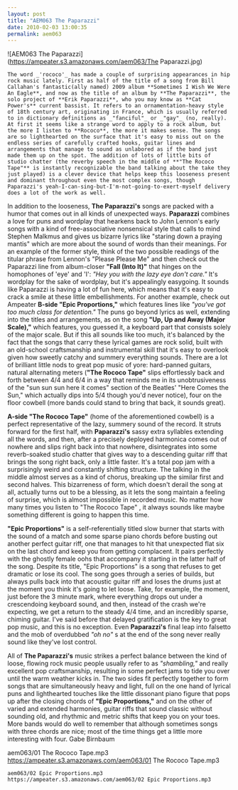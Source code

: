```yaml
---
layout: post
title: "AEM063 The Paparazzi"
date: 2010-02-03 13:00:35
permalink: aem063
---
```

![AEM063 The Paparazzi](https://ampeater.s3.amazonaws.com/aem063/The Paparazzi.jpg)

    The word _'rococo'_ has made a couple of surprising appearances in hip rock music lately. First as half of the title of a song from Bill Callahan's fantastic(ally named) 2009 album **Sometimes I Wish We Were An Eagle**, and now as the title of an album by **The Paparazzi**, the solo project of **Erik Paparazzi**, who you may know as **Cat Power's** current bassist. It refers to an ornamentation-heavy style of 18th century art, originating in France, which is usually referred to in dictionary definitions as _"fanciful"_ or _"gay"_ (no, really). At first it seems like a strange word to apply to a rock album, but the more I listen to **Rococo**, the more it makes sense. The songs are so lighthearted on the surface that it's easy to miss out on the endless series of carefully crafted hooks, guitar lines and arrangements that manage to sound as unlabored as if the band just made them up on the spot. The addition of lots of little bits of studio chatter (the reverby speech in the middle of **"The Rococo Tape"** is instantly recognizable the band talking about the take they just played) is a clever device that helps keep this looseness present and dominant throughout even the most complex songs, though Paparazzi's yeah-I-can-sing-but-I'm-not-going-to-exert-myself delivery does a lot of the work as well.

In addition to the looseness, **The Paparazzi's** songs are packed with a humor that comes out in all kinds of unexpected ways. **Paparazzi** combines a love for puns and wordplay that hearkens back to John Lennon's early songs with a kind of free-associative nonsensical style that calls to mind Stephen Malkmus and gives us bizarre lyrics like "staring down a praying mantis" which are more about the sound of words than their meanings. For an example of the former style, think of the two possible readings of the titular phrase from Lennon's "Please Please Me" and then check out the Paparazzi line from album-closer **"Fall (Into It)"** that hinges on the homophones of 'eye' and 'I': _"Hey you with the lazy eye don't care."_ It's wordplay for the sake of wordplay, but it's appealingly easygoing. It sounds like Paparazzi is having a lot of fun here, which means that it's easy to crack a smile at these little embellishments. For another example, check out Ampeater **B-side "Epic Proportions,"** which features lines like _"you've got too much class for detention."_ The puns go beyond lyrics as well, extending into the titles and arrangements, as on the song **"Up, Up and Away (Major Scale),"** which features, you guessed it, a keyboard part that consists solely of the major scale. But if this all sounds like too much, it's balanced by the fact that the songs that carry these lyrical games are rock solid, built with an old-school craftsmanship and instrumental skill that it's easy to overlook given how sweetly catchy and summery everything sounds. There are a lot of brilliant little nods to great pop music of yore: hard-panned guitars, natural alternating meters (**"The Rococo Tape"** slips effortlessly back and forth between 4/4 and 6/4 in a way that reminds me in its unobtrusiveness of the "sun sun sun here it comes" section of the Beatles' "Here Comes the Sun," which actually dips into 5/4 though you'd never notice), four on the floor cowbell (more bands could stand to bring that back, it sounds great).

**A-side "The Rococo Tape"** (home of the aforementioned cowbell) is a perfect representative of the lazy, summery sound of the record. It struts forward for the first half, with **Paparazzi's** sassy extra syllables extending all the words, and then, after a precisely deployed harmonica comes out of nowhere and slips right back into that nowhere, disintegrates into some reverb-soaked studio chatter that gives way to a descending guitar riff that brings the song right back, only a little faster. It's a total pop jam with a surprisingly weird and constantly shifting structure. The talking in the middle almost serves as a kind of chorus, breaking up the similar first and second halves. This bizarreness of form, which doesn't derail the song at all, actually turns out to be a blessing, as it lets the song maintain a feeling of surprise, which is almost impossible in recorded music. No matter how many times you listen to "The Rococo Tape" , it always sounds like maybe something different is going to happen this time.

**"Epic Proportions"** is a self-referentially titled slow burner that starts with the sound of a match and some sparse piano chords before busting out another perfect guitar riff, one that manages to hit that unexpected flat six on the last chord and keep you from getting complacent. It pairs perfectly with the ghostly female oohs that accompany it starting in the latter half of the song. Despite its title, "Epic Proportions" is a song that refuses to get dramatic or lose its cool. The song goes through a series of builds, but always pulls back into that acoustic guitar riff and loses the drums just at the moment you think it's going to let loose. Take, for example, the moment, just before the 3 minute mark, where everything drops out under a crescendoing keyboard sound, and then, instead of the crash we're expecting, we get a return to the steady 4/4 time, and an incredibly sparse, chiming guitar. I've said before that delayed gratification is the key to great pop music, and this is no exception. Even **Paparazzi's** final leap into falsetto and the mob of overdubbed _"oh no"_ s at the end of the song never really sound like they've lost control.

All of **The Paparazzi's** music strikes a perfect balance between the kind of loose, flowing rock music people usually refer to as _"shambling,"_ and really excellent pop craftsmanship, resulting in some perfect jams to tide you over until the warm weather kicks in. The two sides fit perfectly together to form songs that are simultaneously heavy and light, full on the one hand of lyrical puns and lighthearted touches like the little dissonant piano figure that pops up after the closing chords of **"Epic Proportions,"** and on the other of varied and extended harmonies, guitar riffs that sound classic without sounding old, and rhythmic and metric shifts that keep you on your toes. More bands would do well to remember that although sometimes songs with three chords are nice; most of the time things get a little more interesting with four. Gabe Birnbaum
  
  aem063/01 The Rococo Tape.mp3
    https://ampeater.s3.amazonaws.com/aem063/01 The Rococo Tape.mp3
    
    aem063/02 Epic Proportions.mp3
    https://ampeater.s3.amazonaws.com/aem063/02 Epic Proportions.mp3
    
    
